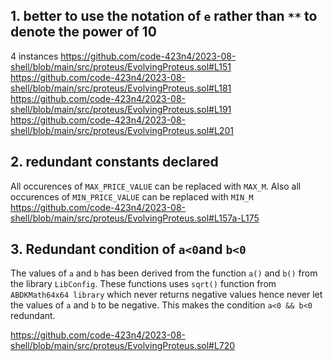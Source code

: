 ## 1. better to use the notation of `e` rather than `**` to denote the power of 10
4 instances
https://github.com/code-423n4/2023-08-shell/blob/main/src/proteus/EvolvingProteus.sol#L151
https://github.com/code-423n4/2023-08-shell/blob/main/src/proteus/EvolvingProteus.sol#L181
https://github.com/code-423n4/2023-08-shell/blob/main/src/proteus/EvolvingProteus.sol#L191
https://github.com/code-423n4/2023-08-shell/blob/main/src/proteus/EvolvingProteus.sol#L201

## 2. redundant constants declared
All occurences of `MAX_PRICE_VALUE` can be replaced with `MAX_M`. Also all occurences of `MIN_PRICE_VALUE` can be replaced with `MIN_M`
https://github.com/code-423n4/2023-08-shell/blob/main/src/proteus/EvolvingProteus.sol#L157a-L175

## 3. Redundant condition of `a<0`and `b<0`
The values of `a` and `b` has been derived from the function `a()` and `b()` from the library `LibConfig`. These functions uses `sqrt()` function from `ABDKMath64x64 library` which never returns negative values hence never let the values of `a` and `b` to be negative. This makes the condition `a<0 && b<0` redundant.

https://github.com/code-423n4/2023-08-shell/blob/main/src/proteus/EvolvingProteus.sol#L720